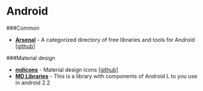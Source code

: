 
Android
=======

###Common


* [**Arsenal**](https://android-arsenal.com/) - A categorized directory of free libraries and tools for Android [[github]](https://github.com/vbauer/android-arsenal.com)


###Material design

* [**mdicons**](http://materialdesignicons.com/) - Material design icons [[github]](https://github.com/Templarian/MaterialDesign)
* [**MD Libraries**](https://github.com/navasmdc/MaterialDesignLibrary) - This is a library with components of Android L to you use in android 2.2
